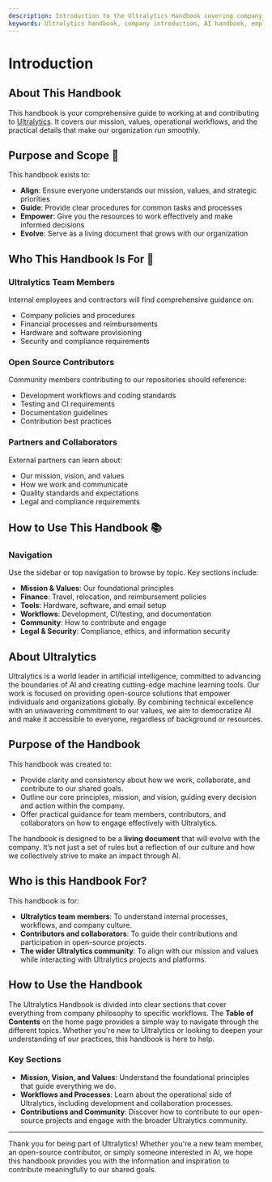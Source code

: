 ```yaml
---
description: Introduction to the Ultralytics Handbook covering company mission, values, workflows, and operational guidelines for team members and contributors.
keywords: Ultralytics handbook, company introduction, AI handbook, employee guide, contributor guide, open source handbook
---
```


# Introduction

## About This Handbook

This handbook is your comprehensive guide to working at and contributing to [Ultralytics](https://www.ultralytics.com/). It covers our mission, values, operational workflows, and the practical details that make our organization run smoothly.

## Purpose and Scope 🎯

This handbook exists to:

- **Align**: Ensure everyone understands our mission, values, and strategic priorities
- **Guide**: Provide clear procedures for common tasks and processes
- **Empower**: Give you the resources to work effectively and make informed decisions
- **Evolve**: Serve as a living document that grows with our organization

## Who This Handbook Is For 👥

### Ultralytics Team Members

Internal employees and contractors will find comprehensive guidance on:

- Company policies and procedures
- Financial processes and reimbursements
- Hardware and software provisioning
- Security and compliance requirements

### Open Source Contributors

Community members contributing to our repositories should reference:

- Development workflows and coding standards
- Testing and CI requirements
- Documentation guidelines
- Contribution best practices

### Partners and Collaborators

External partners can learn about:

- Our mission, vision, and values
- How we work and communicate
- Quality standards and expectations
- Legal and compliance requirements

## How to Use This Handbook 📚

### Navigation

Use the sidebar or top navigation to browse by topic. Key sections include:

- **Mission & Values**: Our foundational principles
- **Finance**: Travel, relocation, and reimbursement policies
- **Tools**: Hardware, software, and email setup
- **Workflows**: Development, CI/testing, and documentation
- **Community**: How to contribute and engage
- **Legal & Security**: Compliance, ethics, and information security

## About Ultralytics

Ultralytics is a world leader in artificial intelligence, committed to advancing the boundaries of AI and creating cutting-edge machine learning tools. Our work is focused on providing open-source solutions that empower individuals and organizations globally. By combining technical excellence with an unwavering commitment to our values, we aim to democratize AI and make it accessible to everyone, regardless of background or resources.

## Purpose of the Handbook

This handbook was created to:

- Provide clarity and consistency about how we work, collaborate, and contribute to our shared goals.
- Outline our core principles, mission, and vision, guiding every decision and action within the company.
- Offer practical guidance for team members, contributors, and collaborators on how to engage effectively with Ultralytics.

The handbook is designed to be a **living document** that will evolve with the company. It’s not just a set of rules but a reflection of our culture and how we collectively strive to make an impact through AI.

## Who is this Handbook For?

This handbook is for:

- **Ultralytics team members**: To understand internal processes, workflows, and company culture.
- **Contributors and collaborators**: To guide their contributions and participation in open-source projects.
- **The wider Ultralytics community**: To align with our mission and values while interacting with Ultralytics projects and platforms.

## How to Use the Handbook

The Ultralytics Handbook is divided into clear sections that cover everything from company philosophy to specific workflows. The **Table of Contents** on the home page provides a simple way to navigate through the different topics. Whether you're new to Ultralytics or looking to deepen your understanding of our practices, this handbook is here to help.

### Key Sections

- **Mission, Vision, and Values**: Understand the foundational principles that guide everything we do.
- **Workflows and Processes**: Learn about the operational side of Ultralytics, including development and collaboration processes.
- **Contributions and Community**: Discover how to contribute to our open-source projects and engage with the broader Ultralytics community.

---

Thank you for being part of Ultralytics! Whether you're a new team member, an open-source contributor, or simply someone interested in AI, we hope this handbook provides you with the information and inspiration to contribute meaningfully to our shared goals.

